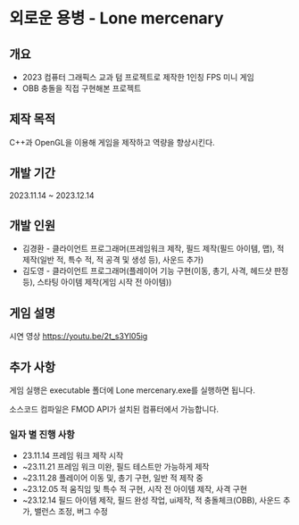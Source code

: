 # 외로운 용병 - Lone mercenary

## 개요
+ 2023 컴퓨터 그래픽스 교과 텀 프로젝트로 제작한 1인칭 FPS 미니 게임
+ OBB 충돌을 직접 구현해본 프로젝트

## 제작 목적
C++과 OpenGL을 이용해 게임을 제작하고 역량을 향상시킨다.

## 개발 기간
2023.11.14 ~ 2023.12.14
## 개발 인원
+ 김경환 - 클라이언트 프로그래머(프레임워크 제작, 필드 제작(필드 아이템, 맵), 적 제작(일반 적, 특수 적, 적 공격 및 생성 등), 사운드 추가)
+ 김도영 - 클라이언트 프로그래머(플레이어 기능 구현(이동, 총기, 사격, 헤드샷 판정 등), 스타팅 아이템 제작(게임 시작 전 아이템))

## 게임 설명
시연 영상 https://youtu.be/2t_s3Yl05ig

## 추가 사항
게임 실행은 executable 폴더에 Lone mercenary.exe를 실행하면 됩니다.

소스코드 컴파일은 FMOD API가 설치된 컴퓨터에서 가능합니다.

### 일자 별 진행 사항
+ 23.11.14 프레임 워크 제작 시작
+ ~23.11.21 프레임 워크 미완, 필드 테스트만 가능하게 제작
+ ~23.11.28 플레이어 이동 및, 총기 구현, 일반 적 제작 중
+ ~23.12.05 적 움직임 및 특수 적 구현, 시작 전 아이템 제작, 사격 구현
+ ~23.12.14 필드 아이템 제작, 필드 완성 작업, ui제작, 적 충돌체크(OBB), 사운드 추가, 밸런스 조정, 버그 수정
